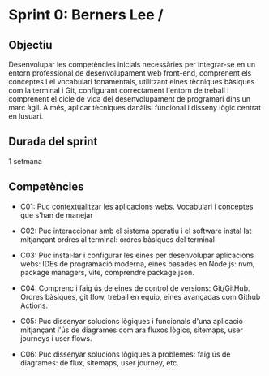 # Sprint 0: Berners Lee / 

## Objectiu
Desenvolupar les competències inicials necessàries per integrar-se en un entorn professional de desenvolupament web front-end, comprenent els conceptes i el vocabulari fonamentals, utilitzant eines tècniques bàsiques com la terminal i Git, configurant correctament l'entorn de treball i comprenent el cicle de vida del desenvolupament de programari dins un marc àgil. A més, aplicar tècniques danàlisi funcional i disseny lògic centrat en lusuari.

## Durada del sprint
1 setmana

## Competències
- C01: Puc contextualitzar les aplicacions webs. Vocabulari i conceptes que s'han de manejar

- C02: Puc interaccionar amb el sistema operatiu i el software instal·lat mitjançant ordres al terminal: ordres bàsiques del terminal

- C03: Puc instal·lar i configurar les eines per desenvolupar aplicacions webs: IDEs de programació moderna, eines basades en Node.js: nvm, package managers, vite, comprendre package.json.

- C04: Comprenc i faig ús de eines de control de versions: Git/GitHub. Ordres bàsiques, git flow, treball en equip, eines avançadas com Github Actions.

- C05: Puc dissenyar solucions lògiques i funcionals d'una aplicació mitjançant l'ús de diagrames com ara fluxos lògics, sitemaps, user journeys i user flows.

- C06: Puc dissenyar solucions lògiques a problemes: faig ús de diagrames: de flux, sitemaps, user journey, etc.

